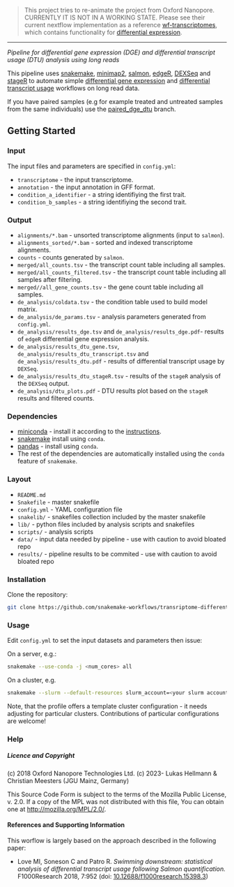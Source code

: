 
> This project tries to re-animate the project from Oxford Nanopore. CURRENTLY IT IS NOT IN A WORKING STATE. Please see their current nextflow implementation as a reference [wf-transcriptomes](https://github.com/epi2me-labs/wf-transcriptomes), which contains functionality for [differential expression](https://github.com/epi2me-labs/wf-transcriptomes#differential-expression).


-----------------------------


*Pipeline for differential gene expression (DGE) and differential transcript usage (DTU) analysis using long reads*

This pipeline uses [snakemake](https://snakemake.readthedocs.io/en/stable/), [minimap2](https://github.com/lh3/minimap2), [salmon](https://combine-lab.github.io/salmon/), [edgeR](https://bioconductor.org/packages/release/bioc/html/edgeR.html), [DEXSeq](https://bioconductor.org/packages/release/bioc/html/DEXSeq.html) and [stageR](https://bioconductor.org/packages/release/bioc/html/stageR.html) to automate simple [differential gene expression](https://www.ebi.ac.uk/training/online/course/functional-genomics-ii-common-technologies-and-data-analysis-methods/differential-gene) and [differential transcript usage](http://dx.doi.org/10.12688/f1000research.15398.2) workflows on long read data.

If you have paired samples (e.g for example treated and untreated samples from the same individuals) use the [paired_dge_dtu](https://github.com/nanoporetech/pipeline-transcriptome-de/tree/paired_dge_dtu) branch.


## Getting Started

### Input

The input files and parameters are specified in `config.yml`:

- `transcriptome` - the input transcriptome.
- `annotation` - the input annotation in GFF format.
- `condition_a_identifier` - a string identifiying the first trait.
- `condition_b_samples` - a string identifiying the second trait.

### Output

- `alignments/*.bam` - unsorted transcriptome alignments (input to `salmon`).
- `alignments_sorted/*.bam` - sorted and indexed transcriptome alignments.
- `counts` - counts generated by `salmon`.
- `merged/all_counts.tsv` - the transcript count table including all samples.
- `merged/all_counts_filtered.tsv` - the transcript count table including all samples after filtering.
- `merged//all_gene_counts.tsv` - the gene count table including all samples.
- `de_analysis/coldata.tsv` - the condition table used to build model matrix.
- `de_analysis/de_params.tsv` - analysis parameters generated from `config.yml`.
- `de_analysis/results_dge.tsv` and `de_analysis/results_dge.pdf`- results of `edgeR` differential gene expression analysis.
- `de_analysis/results_dtu_gene.tsv`, `de_analysis/results_dtu_transcript.tsv` and `de_analysis/results_dtu.pdf` - results of differential transcript usage by `DEXSeq`.
- `de_analysis/results_dtu_stageR.tsv` - results of the `stageR` analysis of the `DEXSeq` output.
- `de_analysis/dtu_plots.pdf` - DTU results plot based on the `stageR` results and filtered counts.


### Dependencies

- [miniconda](https://conda.io/miniconda.html) - install it according to the [instructions](https://conda.io/docs/user-guide/install/index.html).
- [snakemake](https://anaconda.org/bioconda/snakemake) install using `conda`.
- [pandas](https://anaconda.org/conda-forge/pandas) - install using `conda`.
- The rest of the dependencies are automatically installed using the `conda` feature of `snakemake`.

### Layout

* `README.md`
* `Snakefile`         - master snakefile
* `config.yml`        - YAML configuration file
* `snakelib/`         - snakefiles collection included by the master snakefile
* `lib/`              - python files included by analysis scripts and snakefiles
* `scripts/`          - analysis scripts
* `data/`             - input data needed by pipeline - use with caution to avoid bloated repo
* `results/`          - pipeline results to be commited - use with caution to avoid bloated repo

### Installation

Clone the repository:

```bash
git clone https://github.com/snakemake-workflows/transriptome-differential-expression
```

### Usage

Edit `config.yml` to set the input datasets and parameters then issue:

On a server, e.g.:
```bash
snakemake --use-conda -j <num_cores> all
```
On a cluster, e.g.
```bash
snakemake --slurm --default-resources slurm_account=<your slurm account> slurm_partition=<your clusters default partition> -j <unlimited or lower> --configfile ./envs/<your config yaml> --workflow-profile ./profile/ --snakefile <path to Snakefile> --directory <desired working directory>
``` 
Note, that the profile offers a template cluster configuration - it needs adjusting for particular clusters. Contributions of particular configurations are welcome!

### Help

##### Licence and Copyright

(c) 2018 Oxford Nanopore Technologies Ltd.
(c) 2023- Lukas Hellmann & Christian Meesters (JGU Mainz, Germany)

This Source Code Form is subject to the terms of the Mozilla Public
License, v. 2.0. If a copy of the MPL was not distributed with this
file, You can obtain one at http://mozilla.org/MPL/2.0/.

#### References and Supporting Information

This worflow is largely based on the approach described in the following paper:

- Love MI, Soneson C and Patro R. *Swimming downstream: statistical analysis of differential transcript usage following Salmon quantification.* F1000Research 2018, 7:952
(doi: [10.12688/f1000research.15398.3](http://dx.doi.org/10.12688/f1000research.15398.3))



